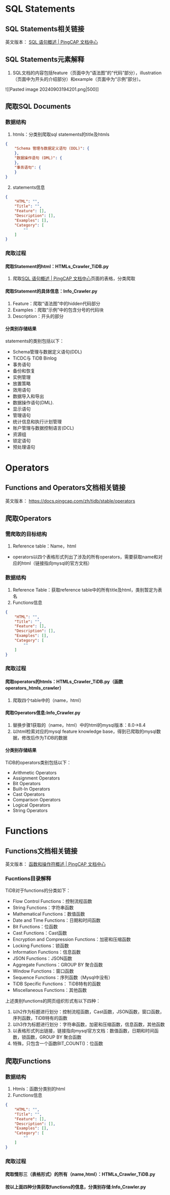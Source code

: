 # SQL Statements
## SQL Statements相关链接
英文版本：
[SQL 语句概述 | PingCAP 文档中心](https://docs.pingcap.com/zh/tidb/stable/sql-statement-overview)

## SQL Statements元素解释
1. SQL文档的内容包括feature（页面中为“语法图”的“代码”部分），illustration（页面中为开头的介绍部分）和example（页面中为“示例”部分）。

![[Pasted image 20240903194201.png|500]]



## 爬取SQL Documents

### 数据结构
1. htmls：分类别爬取sql statements的title及htmls
``` JSON
{  
    "Schema 管理与数据定义语句 (DDL)": {  
    },  
    "数据操作语句 (DML)": {  
    },  
    "事务语句": {  
    }
}
```

2. statements信息
``` JSON
{  
    "HTML": "",  
    "Title": "",  
    "Feature": [],  
    "Description": [],  
    "Examples": [],  
    "Category": [  
        ""  
    ]  
}
```


### 爬取过程
#### 爬取Statement的html：HTMLs_Crawler_TiDB.py
1. 爬取[SQL 语句概述 | PingCAP 文档中心](https://docs.pingcap.com/zh/tidb/stable/sql-statement-overview)页面的表格，分类爬取
#### 爬取Statement的具体信息：Info_Crawler.py
1. Feature：爬取“语法图”中的hidden代码部分
2. Examples：爬取“示例”中的包含分号的代码块
3. Description：开头的部分
#### 分类别存储结果
statements的类别包括以下：
* Schema管理与数据定义语句(DDL)
* TiCDC与 TiDB Binlog
* 事务语句
* 备份和恢复
* 实例管理
* 放置策略
* 效用语句
* 数据导入和导出
* 数据操作语句(DML).
* 显示语句
* 管理语句
* 统计信息和执行计划管理
* 账户管理与数据控制语言(DCL)
* 资源组
* 锁定语句
* 预处理语句





# Operators

## Functions and Operators文档相关链接
英文版本：
https://docs.pingcap.com/zh/tidb/stable/operators

## 爬取Operators

### 需爬取的目标结构
1.  Reference table：Name，html
* operators以四个表格形式列出了涉及的所有operators，需要获取name和对应的html（链接指向mysql的官方文档）

### 数据结构
1. Reference Table：获取reference table中的所有title及html，类别暂定为表名
2. Functions信息
``` JSON
{  
    "HTML": "",  
    "Title": "",  
    "Feature": [],  
    "Description": [],  
    "Examples": [],  
    "Category": [  
        ""  
    ]  
}
```

### 爬取过程

#### 爬取operators的htmls：HTMLs_Crawler_TiDB.py（函数operators_htmls_crawler）
1. 爬取四个table中的（name，html）
#### 爬取Operators信息:Info_Crawler.py
1. 替换步骤1获取的（name，html）中的html的mysql版本：8.0->8.4
2. 以html检索对应的mysql feature knowledge base，得到已爬取的mysql数据，修改后作为TiDB的数据
#### 分类别存储结果
TiDB的operators类别包括以下：
* Arithmetic Operators
* Assignment Operators
* Bit Operators
* Built-In Operators
* Cast Operators
* Comparison Operators
* Logical Operators
* String Operators




# Functions

## Functions文档相关链接
英文版本：
[函数和操作符概述 | PingCAP 文档中心](https://docs.pingcap.com/zh/tidb/stable/functions-and-operators-overview)
### Fucntions目录解释
TiDB对于functions的分类如下：
* Flow Control Functions：控制流程函数
* String Functions：字符串函数
* Mathematical Functions：数值函数
* Date and Time Functions：日期和时间函数
* Bit Functions：位函数
* Cast Functions：Cast函数
* Encryption and Compression Functions：加密和压缩函数
* Locking Functions：锁函数
* Information Functions：信息函数
* JSON Functions：JSON函数
* Aggregate Functions：GROUP BY 聚合函数
* Window Functions：窗口函数
* Sequence Functions：序列函数（Mysql中没有）
* TiDB Specific Functions： TiDB特有的函数
* Miscellaneous Functions：其他函数

上述类别functions的网页组织形式有以下四种：
1. 以h2作为标题进行划分：控制流程函数，Cast函数，JSON函数，窗口函数，序列函数，TiDB特有的函数
2. 以h3作为标题进行划分：字符串函数，加密和压缩函数，信息函数，其他函数
3. 以表格形式列出链接，链接指向mysql官方文档：数值函数，日期和时间函数，锁函数，GROUP BY 聚合函数
4. 特殊，只包含一个函数BIT_COUNT()：位函数

## 爬取Functions
### 数据结构
1. Htmls：函数分类别的html
2. Functions信息
``` JSON
{  
    "HTML": "",  
    "Title": "",  
    "Feature": [],  
    "Description": [],  
    "Examples": [],  
    "Category": [  
        ""  
    ]  
}
```
### 爬取过程

#### 爬取情形三（表格形式）的所有（name,html）：HTMLs_Crawler_TiDB.py

#### 按以上面四种分类获取functions的信息，分类别存储:Info_Crawler.py



